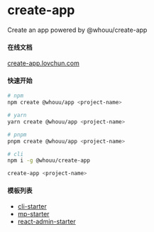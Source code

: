 # create-app

Create an app powered by @whouu/create-app

#### 在线文档

[create-app.lovchun.com](https://create-app.lovchun.com)

#### 快速开始

```bash
# npm
npm create @whouu/app <project-name>

# yarn
yarn create @whouu/app <project-name>

# pnpm
pnpm create @whouu/app <project-name>

# cli
npm i -g @whouu/create-app

create-app <project-name>
```

#### 模板列表

- [cli-starter](https://create-app.lovchun.com/templates/cli-starter.html)
- [mp-starter](https://create-app.lovchun.com/templates/mp-starter.html)
- [react-admin-starter](https://create-app.lovchun.com/templates/react-admin-starter.html)
